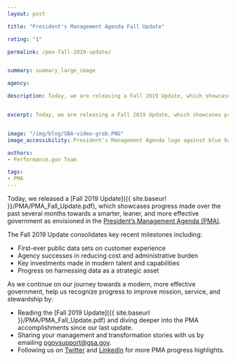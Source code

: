 ```yaml
---
layout: post

title: "President's Management Agenda Fall Update"

rating: "1"

permalink: /pma-fall-2019-update/


summary: summary_large_image

agency:

description: Today, we are releasing a Fall 2019 Update, which showcases progress made over the past several months towards a smarter, leaner, and more effective government as envisioned in the President’s Management Agenda (PMA).


excerpt: Today, we are releasing a Fall 2019 Update, which showcases progress made over the past several months towards a smarter, leaner, and more effective government as envisioned in the President’s Management Agenda (PMA).


image: "/img/blog/SBA-video-grab.PNG"
image_accessibility: President's Management Agenda logo against blue background.

authors:
- Performance.gov Team

tags:
- PMA
---
```


Today, we released a [Fall 2019 Update]({{ site.baseurl }}/PMA/PMA_Fall_Update.pdf), which showcases progress made over the past several months towards a smarter, leaner, and more effective government as envisioned in the [President’s Management Agenda (PMA)](https://www.performance.gov/PMA/PMA.html).

The Fall 2019 Update consolidates key recent milestones including:
- First-ever public data sets on customer experience
- Agency successes in reducing cost and administrative burden
- Key investments made in modern talent and capabilities
- Progress on harnessing data as a strategic asset

As we continue on our journey towards a modern, more effective government, help us recognize progress to improve mission, service, and stewardship by:
- Reading the [Fall 2019 Update]({{ site.baseurl }}/PMA/PMA_Fall_Update.pdf) and diving deeper into the PMA accomplishments since our last update.
- Sharing your management and transformation stories with us by emailing <pgovsupport@gsa.gov>.
- Following us on [Twitter](https://twitter.com/PerformanceGov) and [LinkedIn](https://www.linkedin.com/company/performance-gov/) for more PMA progress highlights.

